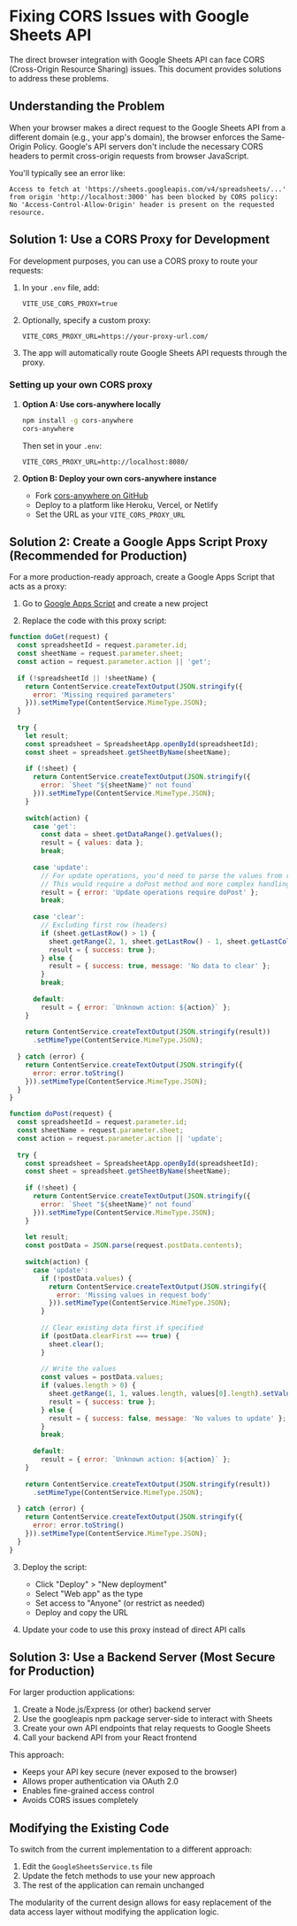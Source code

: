 # Fixing CORS Issues with Google Sheets API

The direct browser integration with Google Sheets API can face CORS (Cross-Origin Resource Sharing) issues. This document provides solutions to address these problems.

## Understanding the Problem

When your browser makes a direct request to the Google Sheets API from a different domain (e.g., your app's domain), the browser enforces the Same-Origin Policy. Google's API servers don't include the necessary CORS headers to permit cross-origin requests from browser JavaScript.

You'll typically see an error like:

```
Access to fetch at 'https://sheets.googleapis.com/v4/spreadsheets/...' from origin 'http://localhost:3000' has been blocked by CORS policy: No 'Access-Control-Allow-Origin' header is present on the requested resource.
```

## Solution 1: Use a CORS Proxy for Development

For development purposes, you can use a CORS proxy to route your requests:

1. In your `.env` file, add:
   ```
   VITE_USE_CORS_PROXY=true
   ```

2. Optionally, specify a custom proxy:
   ```
   VITE_CORS_PROXY_URL=https://your-proxy-url.com/
   ```

3. The app will automatically route Google Sheets API requests through the proxy.

### Setting up your own CORS proxy

1. **Option A: Use cors-anywhere locally**
   ```bash
   npm install -g cors-anywhere
   cors-anywhere
   ```
   
   Then set in your `.env`:
   ```
   VITE_CORS_PROXY_URL=http://localhost:8080/
   ```

2. **Option B: Deploy your own cors-anywhere instance**
   - Fork [cors-anywhere on GitHub](https://github.com/Rob--W/cors-anywhere)
   - Deploy to a platform like Heroku, Vercel, or Netlify
   - Set the URL as your `VITE_CORS_PROXY_URL`

## Solution 2: Create a Google Apps Script Proxy (Recommended for Production)

For a more production-ready approach, create a Google Apps Script that acts as a proxy:

1. Go to [Google Apps Script](https://script.google.com/home) and create a new project

2. Replace the code with this proxy script:

```javascript
function doGet(request) {
  const spreadsheetId = request.parameter.id;
  const sheetName = request.parameter.sheet;
  const action = request.parameter.action || 'get';
  
  if (!spreadsheetId || !sheetName) {
    return ContentService.createTextOutput(JSON.stringify({
      error: 'Missing required parameters'
    })).setMimeType(ContentService.MimeType.JSON);
  }
  
  try {
    let result;
    const spreadsheet = SpreadsheetApp.openById(spreadsheetId);
    const sheet = spreadsheet.getSheetByName(sheetName);
    
    if (!sheet) {
      return ContentService.createTextOutput(JSON.stringify({
        error: `Sheet "${sheetName}" not found`
      })).setMimeType(ContentService.MimeType.JSON);
    }
    
    switch(action) {
      case 'get':
        const data = sheet.getDataRange().getValues();
        result = { values: data };
        break;
        
      case 'update':
        // For update operations, you'd need to parse the values from request
        // This would require a doPost method and more complex handling
        result = { error: 'Update operations require doPost' };
        break;
        
      case 'clear':
        // Excluding first row (headers)
        if (sheet.getLastRow() > 1) {
          sheet.getRange(2, 1, sheet.getLastRow() - 1, sheet.getLastColumn()).clear();
          result = { success: true };
        } else {
          result = { success: true, message: 'No data to clear' };
        }
        break;
        
      default:
        result = { error: `Unknown action: ${action}` };
    }
    
    return ContentService.createTextOutput(JSON.stringify(result))
      .setMimeType(ContentService.MimeType.JSON);
      
  } catch (error) {
    return ContentService.createTextOutput(JSON.stringify({
      error: error.toString()
    })).setMimeType(ContentService.MimeType.JSON);
  }
}

function doPost(request) {
  const spreadsheetId = request.parameter.id;
  const sheetName = request.parameter.sheet;
  const action = request.parameter.action || 'update';
  
  try {
    const spreadsheet = SpreadsheetApp.openById(spreadsheetId);
    const sheet = spreadsheet.getSheetByName(sheetName);
    
    if (!sheet) {
      return ContentService.createTextOutput(JSON.stringify({
        error: `Sheet "${sheetName}" not found`
      })).setMimeType(ContentService.MimeType.JSON);
    }
    
    let result;
    const postData = JSON.parse(request.postData.contents);
    
    switch(action) {
      case 'update':
        if (!postData.values) {
          return ContentService.createTextOutput(JSON.stringify({
            error: 'Missing values in request body'
          })).setMimeType(ContentService.MimeType.JSON);
        }
        
        // Clear existing data first if specified
        if (postData.clearFirst === true) {
          sheet.clear();
        }
        
        // Write the values
        const values = postData.values;
        if (values.length > 0) {
          sheet.getRange(1, 1, values.length, values[0].length).setValues(values);
          result = { success: true };
        } else {
          result = { success: false, message: 'No values to update' };
        }
        break;
        
      default:
        result = { error: `Unknown action: ${action}` };
    }
    
    return ContentService.createTextOutput(JSON.stringify(result))
      .setMimeType(ContentService.MimeType.JSON);
      
  } catch (error) {
    return ContentService.createTextOutput(JSON.stringify({
      error: error.toString()
    })).setMimeType(ContentService.MimeType.JSON);
  }
}
```

3. Deploy the script:
   - Click "Deploy" > "New deployment"
   - Select "Web app" as the type
   - Set access to "Anyone" (or restrict as needed)
   - Deploy and copy the URL

4. Update your code to use this proxy instead of direct API calls

## Solution 3: Use a Backend Server (Most Secure for Production)

For larger production applications:

1. Create a Node.js/Express (or other) backend server
2. Use the googleapis npm package server-side to interact with Sheets
3. Create your own API endpoints that relay requests to Google Sheets
4. Call your backend API from your React frontend

This approach:
- Keeps your API key secure (never exposed to the browser)
- Allows proper authentication via OAuth 2.0
- Enables fine-grained access control
- Avoids CORS issues completely

## Modifying the Existing Code

To switch from the current implementation to a different approach:

1. Edit the `GoogleSheetsService.ts` file
2. Update the fetch methods to use your new approach
3. The rest of the application can remain unchanged

The modularity of the current design allows for easy replacement of the data access layer without modifying the application logic. 
